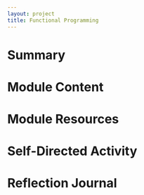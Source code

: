 ```yaml
---
layout: project
title: Functional Programming
---
```


# Summary

# Module Content

# Module Resources

# Self-Directed Activity

# Reflection Journal


